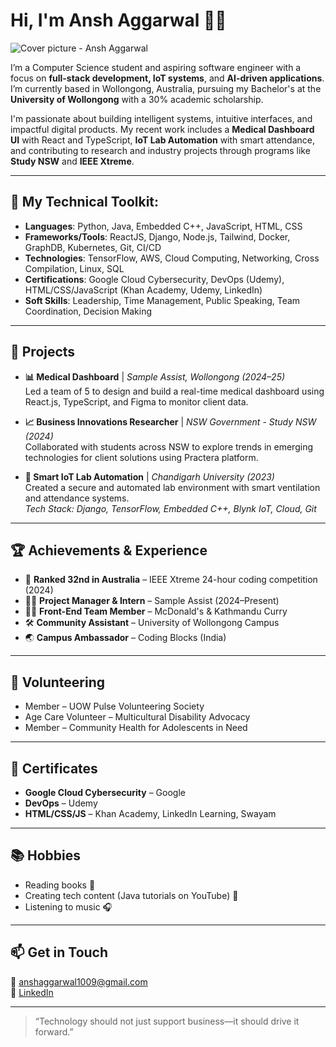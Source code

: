 # Hi, I'm Ansh Aggarwal 👋🌐

<img src="https://github.com/ansh1009/assets/blob/main/Cover.png" alt="Cover picture - Ansh Aggarwal" />

I’m a Computer Science student and aspiring software engineer with a focus on **full-stack development, IoT systems**, and **AI-driven applications**. I’m currently based in Wollongong, Australia, pursuing my Bachelor's at the **University of Wollongong** with a 30% academic scholarship. 

I'm passionate about building intelligent systems, intuitive interfaces, and impactful digital products. My recent work includes a **Medical Dashboard UI** with React and TypeScript, **IoT Lab Automation** with smart attendance, and contributing to research and industry projects through programs like **Study NSW** and **IEEE Xtreme**.

---

## 🧰 My Technical Toolkit:

- **Languages**: Python, Java, Embedded C++, JavaScript, HTML, CSS
- **Frameworks/Tools**: ReactJS, Django, Node.js, Tailwind, Docker, GraphDB, Kubernetes, Git, CI/CD
- **Technologies**: TensorFlow, AWS, Cloud Computing, Networking, Cross Compilation, Linux, SQL
- **Certifications**: Google Cloud Cybersecurity, DevOps (Udemy), HTML/CSS/JavaScript (Khan Academy, Udemy, LinkedIn)
- **Soft Skills**: Leadership, Time Management, Public Speaking, Team Coordination, Decision Making

---

## 🚀 Projects

- **📊 Medical Dashboard** | *Sample Assist, Wollongong (2024–25)*  
  Led a team of 5 to design and build a real-time medical dashboard using React.js, TypeScript, and Figma to monitor client data.

- **📈 Business Innovations Researcher** | *NSW Government - Study NSW (2024)*  
  Collaborated with students across NSW to explore trends in emerging technologies for client solutions using Practera platform.

- **🔧 Smart IoT Lab Automation** | *Chandigarh University (2023)*  
  Created a secure and automated lab environment with smart ventilation and attendance systems.  
  *Tech Stack: Django, TensorFlow, Embedded C++, Blynk IoT, Cloud, Git*

---

## 🏆 Achievements & Experience

- 🥇 **Ranked 32nd in Australia** – IEEE Xtreme 24-hour coding competition (2024)
- 👨‍🏫 **Project Manager & Intern** – Sample Assist (2024–Present)
- 👨‍💻 **Front-End Team Member** – McDonald's & Kathmandu Curry
- 🛠️ **Community Assistant** – University of Wollongong Campus
- 🌏 **Campus Ambassador** – Coding Blocks (India)

---

## 🤝 Volunteering

- Member – UOW Pulse Volunteering Society  
- Age Care Volunteer – Multicultural Disability Advocacy  
- Member – Community Health for Adolescents in Need  

---

## 📜 Certificates

- **Google Cloud Cybersecurity** – Google  
- **DevOps** – Udemy  
- **HTML/CSS/JS** – Khan Academy, LinkedIn Learning, Swayam  

---

## 📚 Hobbies

- Reading books 📖  
- Creating tech content (Java tutorials on YouTube) 🎥  
- Listening to music 🎧  

---

## 📫 Get in Touch

📧 [anshaggarwal1009@gmail.com](mailto:anshaggarwal1009@gmail.com)  
🔗 [LinkedIn](http://linkedin.com/in/ansh1009)

---

> “Technology should not just support business—it should drive it forward.”
